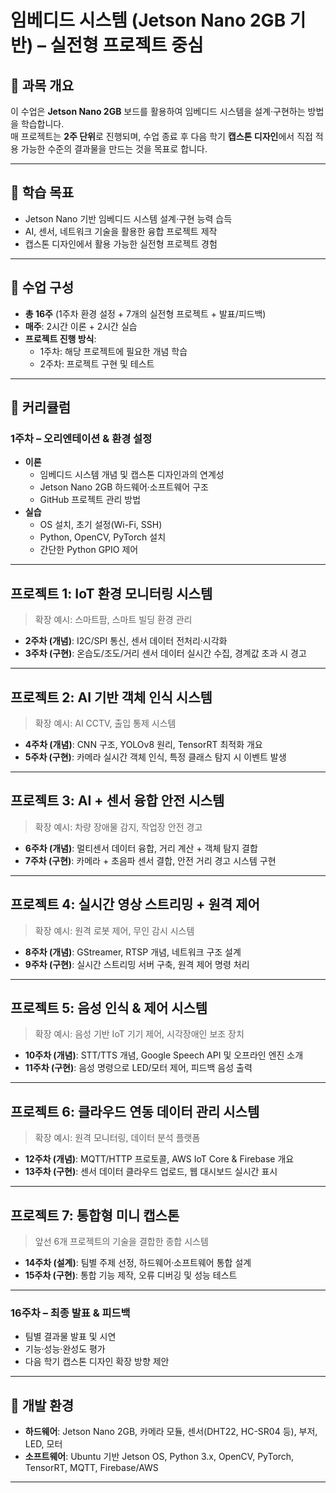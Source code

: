 # 임베디드 시스템 (Jetson Nano 2GB 기반) – 실전형 프로젝트 중심

## 📌 과목 개요
이 수업은 **Jetson Nano 2GB** 보드를 활용하여 임베디드 시스템을 설계·구현하는 방법을 학습합니다.  
매 프로젝트는 **2주 단위**로 진행되며, 수업 종료 후 다음 학기 **캡스톤 디자인**에서 직접 적용 가능한 수준의 결과물을 만드는 것을 목표로 합니다.

---

## 🎯 학습 목표
- Jetson Nano 기반 임베디드 시스템 설계·구현 능력 습득
- AI, 센서, 네트워크 기술을 활용한 융합 프로젝트 제작
- 캡스톤 디자인에서 활용 가능한 실전형 프로젝트 경험

---

## 📅 수업 구성
- **총 16주** (1주차 환경 설정 + 7개의 실전형 프로젝트 + 발표/피드백)
- **매주**: 2시간 이론 + 2시간 실습
- **프로젝트 진행 방식**:  
  - 1주차: 해당 프로젝트에 필요한 개념 학습  
  - 2주차: 프로젝트 구현 및 테스트

---

## 📂 커리큘럼

### **1주차 – 오리엔테이션 & 환경 설정**
- **이론**
  - 임베디드 시스템 개념 및 캡스톤 디자인과의 연계성
  - Jetson Nano 2GB 하드웨어·소프트웨어 구조
  - GitHub 프로젝트 관리 방법
- **실습**
  - OS 설치, 초기 설정(Wi-Fi, SSH)
  - Python, OpenCV, PyTorch 설치
  - 간단한 Python GPIO 제어

---

## **프로젝트 1: IoT 환경 모니터링 시스템**
> 확장 예시: 스마트팜, 스마트 빌딩 환경 관리
- **2주차 (개념)**: I2C/SPI 통신, 센서 데이터 전처리·시각화
- **3주차 (구현)**: 온습도/조도/거리 센서 데이터 실시간 수집, 경계값 초과 시 경고

---

## **프로젝트 2: AI 기반 객체 인식 시스템**
> 확장 예시: AI CCTV, 출입 통제 시스템
- **4주차 (개념)**: CNN 구조, YOLOv8 원리, TensorRT 최적화 개요
- **5주차 (구현)**: 카메라 실시간 객체 인식, 특정 클래스 탐지 시 이벤트 발생

---

## **프로젝트 3: AI + 센서 융합 안전 시스템**
> 확장 예시: 차량 장애물 감지, 작업장 안전 경고
- **6주차 (개념)**: 멀티센서 데이터 융합, 거리 계산 + 객체 탐지 결합
- **7주차 (구현)**: 카메라 + 초음파 센서 결합, 안전 거리 경고 시스템 구현

---

## **프로젝트 4: 실시간 영상 스트리밍 + 원격 제어**
> 확장 예시: 원격 로봇 제어, 무인 감시 시스템
- **8주차 (개념)**: GStreamer, RTSP 개념, 네트워크 구조 설계
- **9주차 (구현)**: 실시간 스트리밍 서버 구축, 원격 제어 명령 처리

---

## **프로젝트 5: 음성 인식 & 제어 시스템**
> 확장 예시: 음성 기반 IoT 기기 제어, 시각장애인 보조 장치
- **10주차 (개념)**: STT/TTS 개념, Google Speech API 및 오프라인 엔진 소개
- **11주차 (구현)**: 음성 명령으로 LED/모터 제어, 피드백 음성 출력

---

## **프로젝트 6: 클라우드 연동 데이터 관리 시스템**
> 확장 예시: 원격 모니터링, 데이터 분석 플랫폼
- **12주차 (개념)**: MQTT/HTTP 프로토콜, AWS IoT Core & Firebase 개요
- **13주차 (구현)**: 센서 데이터 클라우드 업로드, 웹 대시보드 실시간 표시

---

## **프로젝트 7: 통합형 미니 캡스톤**
> 앞선 6개 프로젝트의 기술을 결합한 종합 시스템
- **14주차 (설계)**: 팀별 주제 선정, 하드웨어·소프트웨어 통합 설계
- **15주차 (구현)**: 통합 기능 제작, 오류 디버깅 및 성능 테스트

---

### **16주차 – 최종 발표 & 피드백**
- 팀별 결과물 발표 및 시연
- 기능·성능·완성도 평가
- 다음 학기 캡스톤 디자인 확장 방향 제안

---

## 📌 개발 환경
- **하드웨어**: Jetson Nano 2GB, 카메라 모듈, 센서(DHT22, HC-SR04 등), 부저, LED, 모터
- **소프트웨어**: Ubuntu 기반 Jetson OS, Python 3.x, OpenCV, PyTorch, TensorRT, MQTT, Firebase/AWS

---
